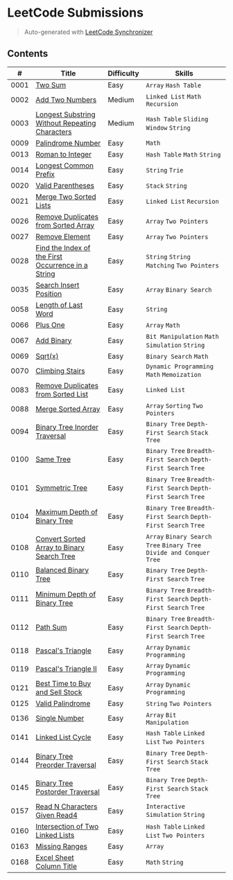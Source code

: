 # LeetCode Submissions

> Auto-generated with [LeetCode Synchronizer](https://github.com/dos-m0nk3y/LeetCode-Synchronizer)

## Contents

| # | Title | Difficulty | Skills |
|---| ----- | ---------- | ------ |
| 0001 | [Two Sum](https://leetcode.com/problems/two-sum) | Easy | `Array` `Hash Table` |
| 0002 | [Add Two Numbers](https://leetcode.com/problems/add-two-numbers) | Medium | `Linked List` `Math` `Recursion` |
| 0003 | [Longest Substring Without Repeating Characters](https://leetcode.com/problems/longest-substring-without-repeating-characters) | Medium | `Hash Table` `Sliding Window` `String` |
| 0009 | [Palindrome Number](https://leetcode.com/problems/palindrome-number) | Easy | `Math` |
| 0013 | [Roman to Integer](https://leetcode.com/problems/roman-to-integer) | Easy | `Hash Table` `Math` `String` |
| 0014 | [Longest Common Prefix](https://leetcode.com/problems/longest-common-prefix) | Easy | `String` `Trie` |
| 0020 | [Valid Parentheses](https://leetcode.com/problems/valid-parentheses) | Easy | `Stack` `String` |
| 0021 | [Merge Two Sorted Lists](https://leetcode.com/problems/merge-two-sorted-lists) | Easy | `Linked List` `Recursion` |
| 0026 | [Remove Duplicates from Sorted Array](https://leetcode.com/problems/remove-duplicates-from-sorted-array) | Easy | `Array` `Two Pointers` |
| 0027 | [Remove Element](https://leetcode.com/problems/remove-element) | Easy | `Array` `Two Pointers` |
| 0028 | [Find the Index of the First Occurrence in a String](https://leetcode.com/problems/find-the-index-of-the-first-occurrence-in-a-string) | Easy | `String` `String Matching` `Two Pointers` |
| 0035 | [Search Insert Position](https://leetcode.com/problems/search-insert-position) | Easy | `Array` `Binary Search` |
| 0058 | [Length of Last Word](https://leetcode.com/problems/length-of-last-word) | Easy | `String` |
| 0066 | [Plus One](https://leetcode.com/problems/plus-one) | Easy | `Array` `Math` |
| 0067 | [Add Binary](https://leetcode.com/problems/add-binary) | Easy | `Bit Manipulation` `Math` `Simulation` `String` |
| 0069 | [Sqrt(x)](https://leetcode.com/problems/sqrtx) | Easy | `Binary Search` `Math` |
| 0070 | [Climbing Stairs](https://leetcode.com/problems/climbing-stairs) | Easy | `Dynamic Programming` `Math` `Memoization` |
| 0083 | [Remove Duplicates from Sorted List](https://leetcode.com/problems/remove-duplicates-from-sorted-list) | Easy | `Linked List` |
| 0088 | [Merge Sorted Array](https://leetcode.com/problems/merge-sorted-array) | Easy | `Array` `Sorting` `Two Pointers` |
| 0094 | [Binary Tree Inorder Traversal](https://leetcode.com/problems/binary-tree-inorder-traversal) | Easy | `Binary Tree` `Depth-First Search` `Stack` `Tree` |
| 0100 | [Same Tree](https://leetcode.com/problems/same-tree) | Easy | `Binary Tree` `Breadth-First Search` `Depth-First Search` `Tree` |
| 0101 | [Symmetric Tree](https://leetcode.com/problems/symmetric-tree) | Easy | `Binary Tree` `Breadth-First Search` `Depth-First Search` `Tree` |
| 0104 | [Maximum Depth of Binary Tree](https://leetcode.com/problems/maximum-depth-of-binary-tree) | Easy | `Binary Tree` `Breadth-First Search` `Depth-First Search` `Tree` |
| 0108 | [Convert Sorted Array to Binary Search Tree](https://leetcode.com/problems/convert-sorted-array-to-binary-search-tree) | Easy | `Array` `Binary Search Tree` `Binary Tree` `Divide and Conquer` `Tree` |
| 0110 | [Balanced Binary Tree](https://leetcode.com/problems/balanced-binary-tree) | Easy | `Binary Tree` `Depth-First Search` `Tree` |
| 0111 | [Minimum Depth of Binary Tree](https://leetcode.com/problems/minimum-depth-of-binary-tree) | Easy | `Binary Tree` `Breadth-First Search` `Depth-First Search` `Tree` |
| 0112 | [Path Sum](https://leetcode.com/problems/path-sum) | Easy | `Binary Tree` `Breadth-First Search` `Depth-First Search` `Tree` |
| 0118 | [Pascal's Triangle](https://leetcode.com/problems/pascals-triangle) | Easy | `Array` `Dynamic Programming` |
| 0119 | [Pascal's Triangle II](https://leetcode.com/problems/pascals-triangle-ii) | Easy | `Array` `Dynamic Programming` |
| 0121 | [Best Time to Buy and Sell Stock](https://leetcode.com/problems/best-time-to-buy-and-sell-stock) | Easy | `Array` `Dynamic Programming` |
| 0125 | [Valid Palindrome](https://leetcode.com/problems/valid-palindrome) | Easy | `String` `Two Pointers` |
| 0136 | [Single Number](https://leetcode.com/problems/single-number) | Easy | `Array` `Bit Manipulation` |
| 0141 | [Linked List Cycle](https://leetcode.com/problems/linked-list-cycle) | Easy | `Hash Table` `Linked List` `Two Pointers` |
| 0144 | [Binary Tree Preorder Traversal](https://leetcode.com/problems/binary-tree-preorder-traversal) | Easy | `Binary Tree` `Depth-First Search` `Stack` `Tree` |
| 0145 | [Binary Tree Postorder Traversal](https://leetcode.com/problems/binary-tree-postorder-traversal) | Easy | `Binary Tree` `Depth-First Search` `Stack` `Tree` |
| 0157 | [Read N Characters Given Read4](https://leetcode.com/problems/read-n-characters-given-read4) | Easy | `Interactive` `Simulation` `String` |
| 0160 | [Intersection of Two Linked Lists](https://leetcode.com/problems/intersection-of-two-linked-lists) | Easy | `Hash Table` `Linked List` `Two Pointers` |
| 0163 | [Missing Ranges](https://leetcode.com/problems/missing-ranges) | Easy | `Array` |
| 0168 | [Excel Sheet Column Title](https://leetcode.com/problems/excel-sheet-column-title) | Easy | `Math` `String` |